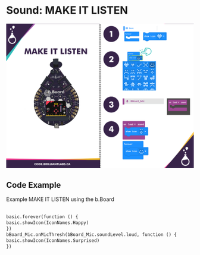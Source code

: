 # Sound:  MAKE IT LISTEN

![Mkt_Listen-EN](https://github.com/Brilliant-Labs/code.bl/blob/code_alpha/packaged/docs/static/mb/projects/bboard-tutorials-cards/7_Sound/Sound1/Mkt_Listen-EN.png?raw=true "Mkt_Listen-EN")

## Code Example

Example MAKE IT LISTEN using the b.Board

```blocks

basic.forever(function () {
basic.showIcon(IconNames.Happy)
})
bBoard_Mic.onMicThresh(bBoard_Mic.soundLevel.loud, function () {
basic.showIcon(IconNames.Surprised)
})

```